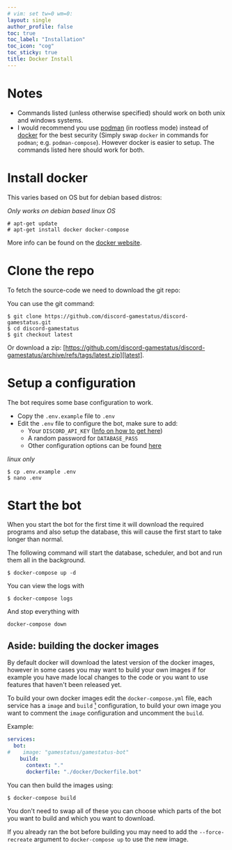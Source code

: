 ```yaml
---
# vim: set tw=0 wm=0: 
layout: single
author_profile: false
toc: true
toc_label: "Installation"
toc_icon: "cog"
toc_sticky: true
title: Docker Install
---
```


<link rel="stylesheet" href="/assets/css/shell-copy.css">
<script src="/assets/js/shell-copy.js" async></script>

# Notes
- Commands listed (unless otherwise specified) should work on both unix and windows systems.
- I would recommend you use [podman][podman] (in rootless mode) instead of [docker][docker] for the
  best security (Simply swap `docker` in commands for `podman`; e.g. `podman-compose`). However docker
  is easier to setup. The commands listed here should work for both.

# Install docker
This varies based on OS but for debian based distros:

_Only works on debian based linux OS_
```shell
# apt-get update
# apt-get install docker docker-compose
```

More info can be found on the [docker website][docker].

# Clone the repo
To fetch the source-code we need to download the git repo:

You can use the git command:
```shell
$ git clone https://github.com/discord-gamestatus/discord-gamestatus.git
$ cd discord-gamestatus
$ git checkout latest
```

Or download a zip: [https://github.com/discord-gamestatus/discord-gamestatus/archive/refs/tags/latest.zip][latest].

# Setup a configuration
The bot requires some base configuration to work.

- Copy the `.env.example` file to `.env`
- Edit the `.env` file to configure the bot, make sure to add:
  - Your `DISCORD_API_KEY` ([Info on how to get here](../#bot-token))
  - A random password for `DATABASE_PASS`
  - Other configuration options can be found [here](../#configuring)

_linux only_
```shell
$ cp .env.example .env
$ nano .env
```

# Start the bot
When you start the bot for the first time it will download the required programs and also setup the database, this will cause the first start to take longer than normal.

The following command will start the database, scheduler, and bot and run them all in the background.
```shell
$ docker-compose up -d
```

You can view the logs with
```shell
$ docker-compose logs
```

And stop everything with
```shell
docker-compose down
```

## Aside: building the docker images
By default docker will download the latest version of the docker images, however in some cases you may want to build your own images if
for example you have made local changes to the code or you want to use features that haven't been released yet.

To build your own docker images edit the `docker-compose.yml` file, each service has a `image` and `build` [¹](docker-compose-docs) configuration, to build your own image you want to comment the `image` configuration and uncomment the `build`.

Example:
```yaml
services:
  bot:
#    image: "gamestatus/gamestatus-bot"
    build:
      context: "."
      dockerfile: "./docker/Dockerfile.bot"
```

You can then build the images using:
```shell
$ docker-compose build
```

You don't need to swap all of these you can choose which parts of the bot you want to build and which you want to download.

If you already ran the bot before building you may need to add the `--force-recreate` argument to `docker-compose up` to use the new image.

[latest]: https://github.com/discord-gamestatus/discord-gamestatus/archive/refs/tags/latest.zip
[git]: https://git-scm.com/downloads
[postgres]: https://www.postgresql.org/
[docker]: https://docker.io/
[podman]: https://podman.io/
[docker-compose-docs]: https://docs.docker.com/compose/compose-file/compose-file-v3/#build